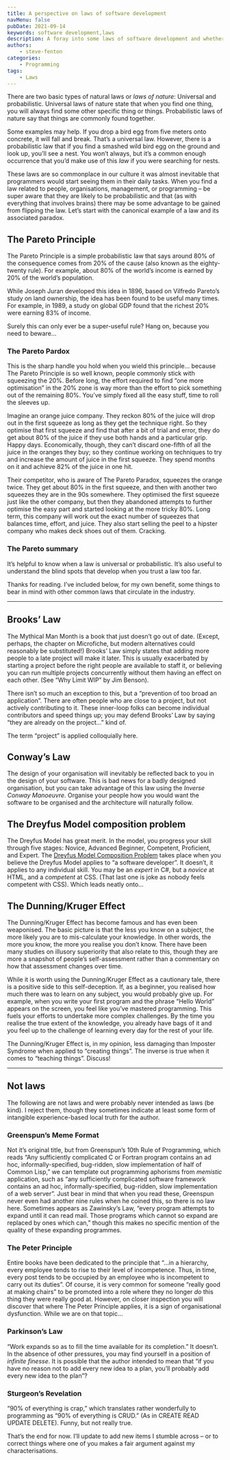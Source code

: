 ```yaml
---
title: A perspective on laws of software development
navMenu: false
pubDate: 2021-09-14
keywords: software development,laws
description: A foray into some laws of software development and whether they are probabilistic or universal.
authors:
    - steve-fenton
categories:
    - Programming
tags:
    - Laws
---
```


There are two basic types of natural laws or *laws of nature*: Universal and probabilistic. Universal laws of nature state that when you find one thing, you will always find some other specific thing or things. Probabilistic laws of nature say that things are commonly found together.

Some examples may help. If you drop a bird egg from five meters onto concrete, it will fall and break. That’s a universal law. However, there is a probabilistic law that if you find a smashed wild bird egg on the ground and look up, you’ll see a nest. You won’t always, but it’s a common enough occurrence that you’d make use of this *law* if you were searching for nests.

These laws are so commonplace in our culture it was almost inevitable that programmers would start seeing them in their daily tasks. When you find a law related to people, organisations, management, or programming – be super aware that they are likely to be probabilistic and that (as with everything that involves brains) there may be some advantage to be gained from flipping the law. Let’s start with the canonical example of a law and its associated paradox.

## The Pareto Principle

The Pareto Principle is a simple probabilistic law that says around 80% of the consequence comes from 20% of the cause (also known as the eighty-twenty rule). For example, about 80% of the world’s income is earned by 20% of the world’s population.

While Joseph Juran developed this idea in 1896, based on Vilfredo Pareto’s study on land ownership, the idea has been found to be useful many times. For example, in 1989, a study on global GDP found that the richest 20% were earning 83% of income.

Surely this can only ever be a super-useful rule? Hang on, because you need to beware…

### The Pareto Pardox

This is the sharp handle you hold when you wield this principle… because The Pareto Principle is so well known, people commonly stick with squeezing the 20%. Before long, the effort required to find “one more optimisation” in the 20% zone is way more than the effort to pick something out of the remaining 80%. You’ve simply fixed all the easy stuff, time to roll the sleeves up.

Imagine an orange juice company. They reckon 80% of the juice will drop out in the first squeeze as long as they get the technique right. So they optimise that first squeeze and find that after a bit of trial and error, they do get about 80% of the juice if they use both hands and a particular grip. Happy days. Economically, though, they can’t discard one-fifth of all the juice in the oranges they buy; so they continue working on techniques to try and increase the amount of juice in the first squeeze. They spend months on it and achieve 82% of the juice in one hit.

Their competitor, who is aware of The Pareto Paradox, squeezes the orange twice. They get about 80% in the first squeeze, and then with another two squeezes they are in the 90s somewhere. They optimised the first squeeze just like the other company, but then they abandoned attempts to further optimise the easy part and started looking at the more tricky 80%. Long term, this company will work out the exact number of squeezes that balances time, effort, and juice. They also start selling the peel to a hipster company who makes deck shoes out of them. Cracking.

### The Pareto summary

It’s helpful to know when a law is universal or probabilistic. It’s also useful to understand the blind spots that develop when you trust a law too far.

Thanks for reading. I’ve included below, for my own benefit, some things to bear in mind with other common laws that circulate in the industry.

- - - - - -

## Brooks’ Law

The Mythical Man Month is a book that just doesn’t go out of date. (Except, perhaps, the chapter on Microfiche, but modern alternatives could reasonably be substituted!) Brooks’ Law simply states that adding more people to a late project will make it later. This is usually exacerbated by starting a project before the right people are available to staff it, or believing you can run multiple projects concurrently without them having an effect on each other. (See “Why Limit WIP” by Jim Benson).

There isn’t so much an exception to this, but a “prevention of too broad an application”. There are often people who are close to a project, but not actively contributing to it. These inner-loop folks can become individual contributors and speed things up; you may defend Brooks’ Law by saying “they are already on the project…” kind of.

The term “project” is applied colloquially here.

## Conway’s Law

The design of your organisation will inevitably be reflected back to you in the design of your software. This is bad news for a badly designed organisation, but you can take advantage of this law using the *Inverse Conway Manoeuvre*. Organise your people how you would want the software to be organised and the architecture will naturally follow.

## The Dreyfus Model composition problem

The Dreyfus Model has great merit. In the model, you progress your skill through five stages: Novice, Advanced Beginner, Competent, Proficient, and Expert. The [Dreyfus Model Composition Problem](/blog/2012/12/the-dreyfus-model-mistake-in-software-development/) takes place when you believe the Dreyfus Model applies to “a software developer”. It doesn’t, it applies to any individual skill. You may be an *expert* in C#, but a *novice* at HTML, and a *competent* at CSS. (That last one is joke as nobody feels competent with CSS). Which leads neatly onto…

## The Dunning/Kruger Effect

The Dunning/Kruger Effect has become famous and has even been weaponised. The basic picture is that the less you know on a subject, the more likely you are to mis-calculate your knowledge. In other words, the more you know, the more you realise you don’t know. There have been many studies on illusory superiority that also relate to this, though they are more a snapshot of people’s self-assessment rather than a commentary on how that assessment changes over time.

While it is worth using the Dunning/Kruger Effect as a cautionary tale, there is a positive side to this self-deception. If, as a beginner, you realised how much there was to learn on any subject, you would probably give up. For example, when you write your first program and the phrase “Hello World” appears on the screen, you feel like you’ve mastered programming. This fuels your efforts to undertake more complex challenges. By the time you realise the true extent of the knowledge, you already have bags of it and you feel up to the challenge of learning every day for the rest of your life.

The Dunning/Kruger Effect is, in my opinion, less damaging than Imposter Syndrome when applied to “creating things”. The inverse is true when it comes to “teaching things”. Discuss!

- - - - - -

## Not laws

The following are not laws and were probably never intended as laws (be kind). I reject them, though they sometimes indicate at least some form of intangible experience-based local truth for the author.

### Greenspun’s Meme Format

Not it’s original title, but from Greenspun’s 10th Rule of Programming, which reads “Any sufficiently complicated C or Fortran program contains an ad hoc, informally-specified, bug-ridden, slow implementation of half of Common Lisp,” we can template out programming aphorisms from *memistic* application, such as “any sufficiently complicated software framework contains an ad hoc, informally-specified, bug-ridden, slow implementation of a web server”. Just bear in mind that when you read these, Greenspun never even had another nine rules when he coined this, so there is no law here. Sometimes appears as Zawinsky’s Law, “every program attempts to expand until it can read mail. Those programs which cannot so expand are replaced by ones which can,” though this makes no specific mention of the quality of these expanding programmes.

### The Peter Principle

Entire books have been dedicated to the principle that “…in a hierarchy, every employee tends to rise to their level of incompetence. Thus, in time, every post tends to be occupied by an employee who is incompetent to carry out its duties”. Of course, it is very common for someone “really good at making chairs” to be promoted into a role where they no longer *do* this thing they were really good at. However, on closer inspection you will discover that where The Peter Principle applies, it is a sign of organisational dysfunction. While we are on that topic…

### Parkinson’s Law

“Work expands so as to fill the time available for its completion.” It doesn’t. In the absence of other pressures, you may find yourself in a position of *infinite finesse*. It is possible that the author intended to mean that “if you have no reason not to add every new idea to a plan, you’ll probably add every new idea to the plan”?

### Sturgeon’s Revelation

“90% of everything is crap,” which translates rather wonderfully to programming as “90% of everything is CRUD.” (As in CREATE READ UPDATE DELETE). Funny, but not really true.

That’s the end for now. I’ll update to add new items I stumble across – or to correct things where one of you makes a fair argument against my characterisations.